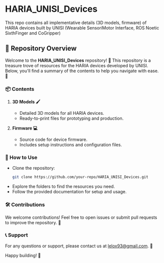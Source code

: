 # HARIA_UNISI_Devices
This repo contains all implementative details (3D models, firmware) of HARIA devices built by UNISI (Wearable SensoriMotor Interface, ROS Noetic SixthFinger and CoGripper)
## 📂 Repository Overview

Welcome to the **HARIA_UNISI_Devices** repository! 🎉 This repository is a treasure trove of resources for the HARIA devices developed by UNISI. Below, you'll find a summary of the contents to help you navigate with ease. 🚀

### 📦 Contents

1. **3D Models 🖌️**
    - Detailed 3D models for all HARIA devices.
    - Ready-to-print files for prototyping and production.

2. **Firmware 💻**
    - Source code for device firmware.
    - Includes setup instructions and configuration files.


### 📖 How to Use

- Clone the repository:  
  ```bash
  git clone https://github.com/your-repo/HARIA_UNISI_Devices.git
  ```
- Explore the folders to find the resources you need.
- Follow the provided documentation for setup and usage.

### 🛠️ Contributions

We welcome contributions! Feel free to open issues or submit pull requests to improve the repository. 🙌

### 📞 Support

For any questions or support, please contact us at [lelox93@gmail.com](mailto:lelox93@gmail.com). 💌

Happy building! 🎉